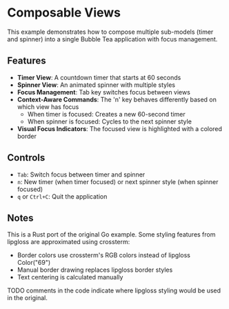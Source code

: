 # Composable Views

This example demonstrates how to compose multiple sub-models (timer and spinner) into a single Bubble Tea application with focus management.

## Features

- **Timer View**: A countdown timer that starts at 60 seconds
- **Spinner View**: An animated spinner with multiple styles
- **Focus Management**: Tab key switches focus between views
- **Context-Aware Commands**: The 'n' key behaves differently based on which view has focus
  - When timer is focused: Creates a new 60-second timer
  - When spinner is focused: Cycles to the next spinner style
- **Visual Focus Indicators**: The focused view is highlighted with a colored border

## Controls

- `Tab`: Switch focus between timer and spinner
- `n`: New timer (when timer focused) or next spinner style (when spinner focused)
- `q` or `Ctrl+C`: Quit the application

## Notes

This is a Rust port of the original Go example. Some styling features from lipgloss are approximated using crossterm:
- Border colors use crossterm's RGB colors instead of lipgloss Color("69")
- Manual border drawing replaces lipgloss border styles
- Text centering is calculated manually

TODO comments in the code indicate where lipgloss styling would be used in the original.